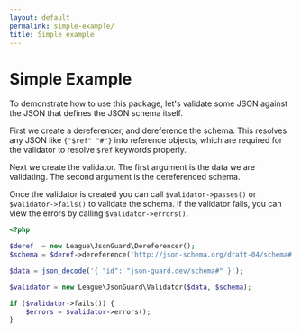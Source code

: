 ```yaml
---
layout: default
permalink: simple-example/
title: Simple example
---
```


# Simple Example

To demonstrate how to use this package, let's validate some JSON against the JSON that defines the JSON schema itself.

First we create a dereferencer, and dereference the schema.  This resolves any JSON like `{"$ref" "#"}` into reference objects, which are required for the validator to resolve `$ref` keywords properly.

Next we create the validator.  The first argument is the data we are validating.  The second argument is the dereferenced schema.

Once the validator is created you can call `$validator->passes()` or `$validator->fails()` to validate the schema.  If the validator fails, you can view the errors by calling `$validator->errors()`.

```php
<?php

$deref  = new League\JsonGuard\Dereferencer();
$schema = $deref->dereference('http://json-schema.org/draft-04/schema#');

$data = json_decode('{ "id": "json-guard.dev/schema#" }');

$validator = new League\JsonGuard\Validator($data, $schema);

if ($validator->fails()) {
    $errors = $validator->errors();
}
```
